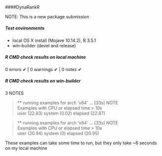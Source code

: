 ####DynaRankR

NOTE: This is a new package submission


##### Test environments
* local OS X install (Mojave 10.14.2), R 3.5.1
* win-builder (devel and release)

##### R CMD check results on local machine
0 errors ✔ | 0 warnings ✔ | 0 notes ✔

##### R CMD check results on win-builder
3 NOTES  

> ** running examples for arch 'x64' ... [33s] NOTE  
Examples with CPU or elapsed time > 10s  
user (22.83) system (0.02) elapsed (22.87)
  
> ** running examples for arch 'x64' ... [33s] NOTE  
Examples with CPU or elapsed time > 10s  
user (20.94)     system (0)   elapsed  (20.95)


These examples can take some time to run, but they only take ~6 seconds on my local machine
